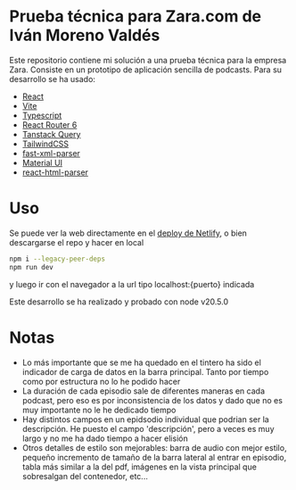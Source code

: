 # Prueba técnica para Zara.com de Iván Moreno Valdés

Este repositorio contiene mi solución a una prueba técnica para la empresa Zara. Consiste en un prototipo de aplicación sencilla de podcasts. Para su desarrollo se ha usado:

- [React](https://react.dev/)
- [Vite](https://vitejs.dev/)
- [Typescript](https://www.typescriptlang.org/)
- [React Router 6](https://reactrouter.com/en/main)
- [Tanstack Query](https://tanstack.com/query/latest)
- [TailwindCSS](https://tailwindcss.com/)
- [fast-xml-parser](https://www.npmjs.com/package/fast-xml-parser)
- [Material UI](https://mui.com/)
- [react-html-parser](https://www.npmjs.com/package/react-html-parser)


# Uso

Se puede ver la web directamente en el [deploy de Netlify](https://chipper-bunny-025dbd.netlify.app/), o bien descargarse el repo y hacer en local

```bash
npm i --legacy-peer-deps
npm run dev
```

y luego ir con el navegador a la url tipo localhost:{puerto} indicada

Este desarrollo se ha realizado y probado con node v20.5.0

# Notas

- Lo más importante que se me ha quedado en el tintero ha sido el indicador de carga de datos en la barra principal. Tanto por tiempo como por estructura no lo he podido hacer
- La duración de cada episodio sale de diferentes maneras en cada podcast, pero eso es por inconsistencia de los datos y dado que no es muy importante no le he dedicado tiempo
- Hay distintos campos en un epidsodio individual que podrian ser la descripción. He puesto el campo 'descripción', pero a veces es muy largo y no me ha dado tiempo a hacer elisión
- Otros detalles de estilo son mejorables: barra de audio con mejor estilo, pequeño incremento de tamaño de la barra lateral al entrar en episodio, tabla más similar a la del pdf, imágenes en la vista principal que sobresalgan del contenedor, etc...

